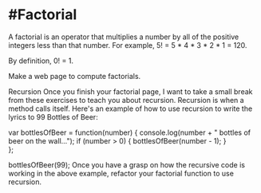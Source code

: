 #Factorial
=========
A factorial is an operator that multiplies a number by all of the positive integers less than that number. For example, 5! = 5 * 4 * 3 * 2 * 1 = 120.

By definition, 0! = 1.

Make a web page to compute factorials.

Recursion
Once you finish your factorial page, I want to take a small break from these exercises to teach you about recursion. Recursion is when a method calls itself. Here's an example of how to use recursion to write the lyrics to 99 Bottles of Beer:

var bottlesOfBeer = function(number) {
  console.log(number + " bottles of beer on the wall...");
  if (number > 0) {
    bottlesOfBeer(number - 1);
  }        
};

bottlesOfBeer(99);
Once you have a grasp on how the recursive code is working in the above example, refactor your factorial function to use recursion.
